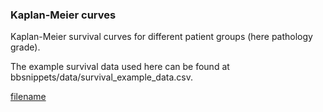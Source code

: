 ### Kaplan-Meier curves

Kaplan-Meier survival curves for different patient groups (here pathology grade).

The example survival data used here can be found at bbsnippets/data/survival_example_data.csv.

[filename](KaplanMeier.html ':include :type=iframe width=100% height=800px')

